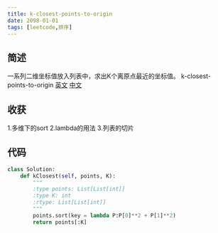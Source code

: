 ```yaml
---
title: k-closest-points-to-origin
date: 2098-01-01
tags: [leetcode,排序]
---
```

## 简述
一系列二维坐标值放入列表中，求出K个离原点最近的坐标值。
k-closest-points-to-origin [英文](https://leetcode.com/problems/k-closest-points-to-origin/) [中文](https://leetcode-cn.com/problems/k-closest-points-to-origin/)
## 收获
1.多维下的sort
2.lambda的用法
3.列表的切片
<!-- more -->

## 代码
```py
class Solution:
    def kClosest(self, points, K):
        """
        :type points: List[List[int]]
        :type K: int
        :rtype: List[List[int]]
        """
        points.sort(key = lambda P:P[0]**2 + P[1]**2)
        return points[:K]
```
